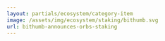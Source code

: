```yaml
---
layout: partials/ecosystem/category-item
image: /assets/img/ecosystem/staking/bithumb.svg
url: bithumb-announces-orbs-staking
---
```

